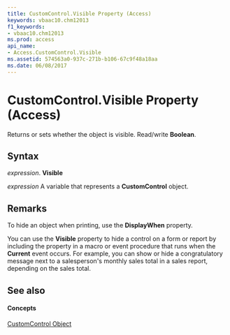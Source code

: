```yaml
---
title: CustomControl.Visible Property (Access)
keywords: vbaac10.chm12013
f1_keywords:
- vbaac10.chm12013
ms.prod: access
api_name:
- Access.CustomControl.Visible
ms.assetid: 574563a0-937c-271b-b106-67c9f48a18aa
ms.date: 06/08/2017
---
```



# CustomControl.Visible Property (Access)

Returns or sets whether the object is visible. Read/write **Boolean**.


## Syntax

 _expression_. **Visible**

 _expression_ A variable that represents a **CustomControl** object.


## Remarks

To hide an object when printing, use the **DisplayWhen** property.

You can use the **Visible** property to hide a control on a form or report by including the property in a macro or event procedure that runs when the **Current** event occurs. For example, you can show or hide a congratulatory message next to a salesperson's monthly sales total in a sales report, depending on the sales total.


## See also


#### Concepts


[CustomControl Object](customcontrol-object-access.md)

